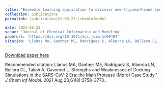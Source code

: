 ```yaml
---
title: "Ensemble learning application to discover new trypanothione synthetase inhibitors"
collection: publications
permalink: /publication/21-08-23-jcheminfmodel

date: 2021-08-23
venue: 'Journal of Chemical Information and Modeling  '
paperurl: 'https://doi.org/10.1021/acs.jcim.1c00404'
citation: 'Llanos MA, Gantner ME, Rodriguez S, Alberca LN, Bellera CL, Talevi A, Gavernet L. Strengths and Weaknesses of Docking Simulations in the SARS-CoV-2 Era: the Main Protease (Mpro) Case Study.&quot; <i>J Chem Inf Model</i>. 2021 Aug 23;61(8):3758-3770.'
---
```



[Download paper here](https://doi.org/10.1021/acs.jcim.1c00404)

Recommended citation: Llanos MA, Gantner ME, Rodriguez S, Alberca LN, Bellera CL, Talevi A, Gavernet L. Strengths and Weaknesses of Docking Simulations in the SARS-CoV-2 Era: the Main Protease (Mpro) Case Study.&quot; <i>J Chem Inf Model</i>. 2021 Aug 23;61(8):3758-3770..
